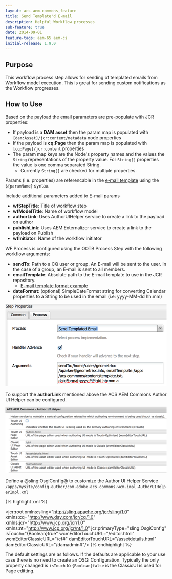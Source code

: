```yaml
---
layout: acs-aem-commons_feature
title: Send Template'd E-mail
description: Helpful Workflow processes
sub-feature: true
date: 2014-09-01
feature-tags: aem-65 aem-cs
initial-release: 1.9.0
---
```


## Purpose

This workflow process step allows for sending of templated emails from Workflow model execution. This is great for sending custom notifications as the Workflow progresses.

## How to Use

Based on the payload the email parameters are pre-populate with JCR properties:

* If payload is a **DAM asset** then the param map is populated with `[dam:Asset]/jcr:content/metadata` node properties
* If the payload is **cq:Page** then the param map is populated with `[cq:Page]/jcr:content` properties
* The param map keys are the Node's property names and the values the `String` representations of the property value. For `String[]` properties the value is one comma separated String.
  * Currently `String[]` are checked for multiple properties.

Params (i.e. properties) are referencable in the [e-mail template](https://adobe-consulting-services.github.io/acs-aem-commons/features/e-mail/email-api/index.html#creating-an-email-template) using the `${paramName}` syntax.

Include additional parameters added to E-mail params

* **wfStepTitle**: Title of workflow step
* **wfModelTitle**: Name of workflow model
* **authorLink**: Uses AuthorUIHelper service to create a link to the payload on author
* **publishLink**: Uses AEM Externalizer service to create a link to the payload on Publish
* **wfInitiator**: Name of the workflow initiator

WF Process is configured using the OOTB Process Step with the following workflow arguments:

* **sendTo**: Path to a CQ user or group. An E-mail will be sent to the user. In the case of a group, an E-mail  is sent to all members.
* **emailTemplate**: Absolute path to the E-mail template to use in the JCR repository.
  * [E-mail template format example](https://adobe-consulting-services.github.io/acs-aem-commons/features/e-mail/email-api/index.html#creating-an-email-template)
* **dateFormat**: (optional) SimpleDateFormat string for converting Calendar properties to a String to be used in the email (i.e: yyyy-MM-dd hh:mm)

![image](images/wf-step.png)

To support the **authorLink** mentioned above the ACS AEM Commons Author UI Helper can be configured.

![image](images/author-ui-helper.png)

Define a @sling:OsgiConfig@ to customize the Author UI Helper Service `/apps/mysite/config.author/com.adobe.acs.commons.wcm.impl.AuthorUIHelperImpl.xml`

{% highlight xml %}
<?xml version="1.0" encoding="UTF-8"?>
<jcr:root xmlns:sling="http://sling.apache.org/jcr/sling/1.0" xmlns:cq="http://www.day.com/jcr/cq/1.0" xmlns:jcr="http://www.jcp.org/jcr/1.0" xmlns:nt="http://www.jcp.org/jcr/nt/1.0"
    jcr:primaryType="sling:OsgiConfig"
    isTouch="{Boolean}true"
    wcmEditorTouchURL="/editor.html"
    wcmEditorClassicURL="/cf#"
    damEditorTouchURL="/assetdetails.html"
    damEditorClassicURL="/damadmin#"/>
{% endhighlight %}

The default settings are as follows. If the defaults are applicable to your use case there is no need to create an OSGi Configuration. Typically the only property changed is `isTouch` to `{Boolean}false` is the ClassicUI is used for Page editting.
